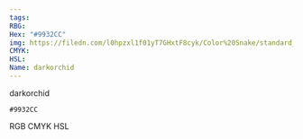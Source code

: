```yaml
---
tags:
RBG:
Hex: "#9932CC"
img: https://filedn.com/l0hpzxl1f01yT7GHxtF8cyk/Color%20Snake/standard_csv_to_svg/%23/#9932CC.svg
CMYK:
HSL:
Name: darkorchid
---
```

darkorchid
```palette
#9932CC
```
RGB
CMYK
HSL